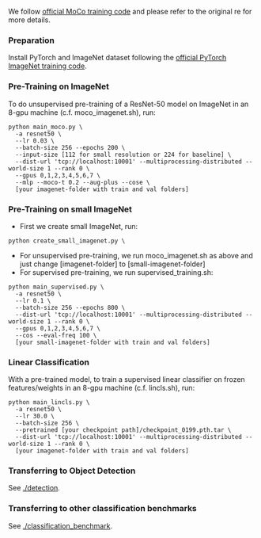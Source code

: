We follow [official MoCo training code](https://github.com/facebookresearch/moco) and please refer to the original re for more details.

### Preparation

Install PyTorch and ImageNet dataset following the [official PyTorch ImageNet training code](https://github.com/pytorch/examples/tree/master/imagenet).


### Pre-Training on ImageNet

To do unsupervised pre-training of a ResNet-50 model on ImageNet in an 8-gpu machine (c.f. moco_imagenet.sh), run:
```
python main_moco.py \
  -a resnet50 \
  --lr 0.03 \
  --batch-size 256 --epochs 200 \
  --input-size [112 for small resolution or 224 for baseline] \
  --dist-url 'tcp://localhost:10001' --multiprocessing-distributed --world-size 1 --rank 0 \
  --gpus 0,1,2,3,4,5,6,7 \
  --mlp --moco-t 0.2 --aug-plus --cose \
  [your imagenet-folder with train and val folders]
```
### Pre-Training on small ImageNet

- First we create small ImageNet, run:

```
python create_small_imagenet.py \
```
- For unsupervised pre-training, we run moco_imagenet.sh as above and just change [imagenet-folder] to [small-imagenet-folder]
- For supervised pre-training, we run supervised_training.sh:
```
python main_supervised.py \
  -a resnet50 \
  --lr 0.1 \
  --batch-size 256 --epochs 800 \
  --dist-url 'tcp://localhost:10001' --multiprocessing-distributed --world-size 1 --rank 0 \
  --gpus 0,1,2,3,4,5,6,7 \
  --cos --eval-freq 100 \
  [your small-imagenet-folder with train and val folders]
```

### Linear Classification

With a pre-trained model, to train a supervised linear classifier on frozen features/weights in an 8-gpu machine (c.f. lincls.sh), run:
```
python main_lincls.py \
  -a resnet50 \
  --lr 30.0 \
  --batch-size 256 \
  --pretrained [your checkpoint path]/checkpoint_0199.pth.tar \
  --dist-url 'tcp://localhost:10001' --multiprocessing-distributed --world-size 1 --rank 0 \
  [your imagenet-folder with train and val folders]
```

### Transferring to Object Detection

See [./detection](detection).

### Transferring to other classification benchmarks

See [./classification_benchmark](classification_benchmark).